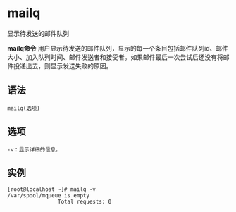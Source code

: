 mailq
===

显示待发送的邮件队列


**mailq命令** 用户显示待发送的邮件队列，显示的每一个条目包括邮件队列id、邮件大小、加入队列时间、邮件发送者和接受者。如果邮件最后一次尝试后还没有将邮件投递出去，则显示发送失败的原因。

##  语法

```
mailq(选项)
```

##  选项

```
-v：显示详细的信息。
```

##  实例

```
[root@localhost ~]# mailq -v
/var/spool/mqueue is empty
                Total requests: 0
```


